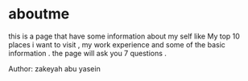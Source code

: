 # aboutme
this is a page that have some information about my self
 like My top 10 places i want to visit , my work experience and some of the basic information .
  the page will ask you 7 questions .

  Author: zakeyah abu yasein
